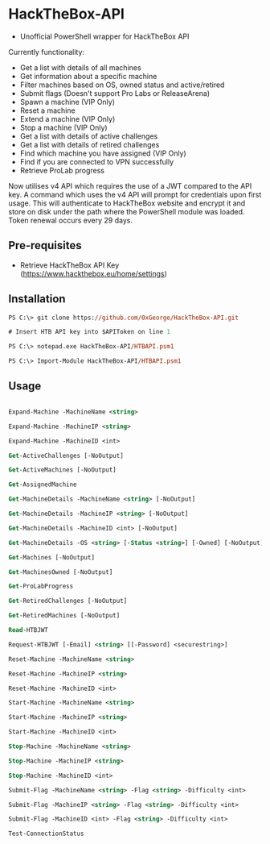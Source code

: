 # HackTheBox-API

- Unofficial PowerShell wrapper for HackTheBox API

Currently functionality:
- Get a list with details of all machines
- Get information about a specific machine
- Filter machines based on OS, owned status and active/retired
- Submit flags (Doesn't support Pro Labs or ReleaseArena)
- Spawn a machine (VIP Only)
- Reset a machine
- Extend a machine (VIP Only)
- Stop a machine (VIP Only)
- Get a list with details of active challenges
- Get a list with details of retired challenges
- Find which machine you have assigned (VIP Only)
- Find if you are connected to VPN successfully
- Retrieve ProLab progress

Now utilises v4 API which requires the use of a JWT compared to the API key. A command which uses the v4 API will prompt for credentials upon first usage. This will authenticate to HackTheBox website and encrypt it and store on disk under the path where the PowerShell module was loaded. Token renewal occurs every 29 days.

## Pre-requisites
- Retrieve HackTheBox API Key (https://www.hackthebox.eu/home/settings)

## Installation
```ps
PS C:\> git clone https://github.com/0xGeorge/HackTheBox-API.git

# Insert HTB API key into $APIToken on line 1

PS C:\> notepad.exe HackTheBox-API/HTBAPI.psm1

PS C:\> Import-Module HackTheBox-API/HTBAPI.psm1

```
## Usage
```ps 

Expand-Machine -MachineName <string>

Expand-Machine -MachineIP <string>

Expand-Machine -MachineID <int>

Get-ActiveChallenges [-NoOutput]

Get-ActiveMachines [-NoOutput]

Get-AssignedMachine

Get-MachineDetails -MachineName <string> [-NoOutput]

Get-MachineDetails -MachineIP <string> [-NoOutput]

Get-MachineDetails -MachineID <int> [-NoOutput]

Get-MachineDetails -OS <string> [-Status <string>] [-Owned] [-NoOutput]

Get-Machines [-NoOutput]

Get-MachinesOwned [-NoOutput]

Get-ProLabProgress

Get-RetiredChallenges [-NoOutput]

Get-RetiredMachines [-NoOutput]

Read-HTBJWT

Request-HTBJWT [-Email] <string> [[-Password] <securestring>]

Reset-Machine -MachineName <string>

Reset-Machine -MachineIP <string>

Reset-Machine -MachineID <int>

Start-Machine -MachineName <string>

Start-Machine -MachineIP <string>

Start-Machine -MachineID <int>

Stop-Machine -MachineName <string>

Stop-Machine -MachineIP <string>

Stop-Machine -MachineID <int>

Submit-Flag -MachineName <string> -Flag <string> -Difficulty <int>

Submit-Flag -MachineIP <string> -Flag <string> -Difficulty <int>

Submit-Flag -MachineID <int> -Flag <string> -Difficulty <int>

Test-ConnectionStatus
```